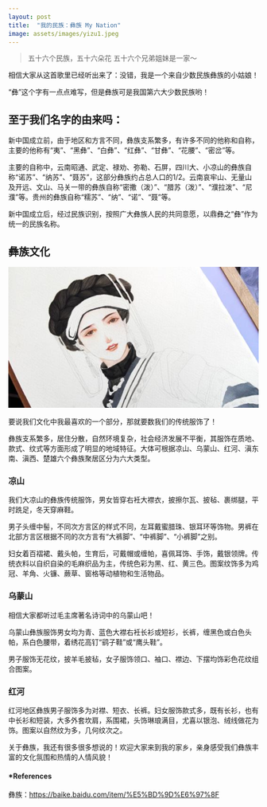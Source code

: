 ```yaml
---
layout: post
title:  "我的民族：彝族 My Nation"
image: assets/images/yizu1.jpeg
---
```

> 五十六个民族，五十六朵花
> 五十六个兄弟姐妹是一家～

相信大家从这首歌里已经听出来了：没错，我是一个来自少数民族彝族的小姑娘！

“彝”这个字有一点点难写，但是彝族可是我国第六大少数民族哟！

## 至于我们名字的由来吗：

新中国成立前，由于地区和方言不同，彝族支系繁多，有许多不同的他称和自称，主要的他称有“夷”、“黑彝”、“白彝”、“红彝”、“甘彝”、“花腰”、“密岔”等。

主要的自称中，云南昭通、武定、禄劝、弥勒、石屏，四川大、小凉山的彝族自称“诺苏”、“纳苏”、“聂苏”，这部分彝族约占总人口的1/2。云南哀牢山、无量山及开远、文山、马关一带的彝族自称“密撒（泼）”、“腊苏（泼）”、“濮拉泼”、“尼濮”等。贵州的彝族自称“糯苏”、“纳”、“诺”、“聂”等。

新中国成立后，经过民族识别，按照广大彝族人民的共同意愿，以鼎彝之“彝”作为统一的民族名称。

## 彝族文化

![yizu2.jpg](../assets/images/yizu2.jpg)

要说我们文化中我最喜欢的一个部分，那就要数我们的传统服饰了！

彝族支系繁多，居住分散，自然环境复杂，社会经济发展不平衡，其服饰在质地、款式、纹式等方面形成了明显的地域特征。大体可根据凉山、乌蒙山、红河、滇东南、滇西、楚雄六个彝族聚居区分为六大类型。

### 凉山

我们大凉山的彝族传统服饰，男女皆穿右衽大襟衣，披擦尔瓦、披毡、裹绑腿，平时跣足，冬天穿麻鞋。

男子头缠中髻，不同次方言区的样式不同，左耳戴蜜腊珠、银耳环等饰物。男裤在北部方言区根据不同的次方言有“大裤脚”、“中裤脚”、“小裤脚”之别。

妇女着百褶裙、戴头帕，生育后，可戴帽或缠帕，喜佩耳饰、手饰，戴银领牌。传统衣料以自织自染的毛麻织品为主，传统色彩为黑、红、黄三色。图案纹饰多为鸡冠、羊角、火镰、蕨草、窗格等动植物和生活物品。

### 乌蒙山

相信大家都听过毛主席著名诗词中的乌蒙山吧！

乌蒙山彝族服饰男女均为青、蓝色大襟右衽长衫或短衫，长裤，缠黑色或白色头帕，系白色腰带，着绣花高钉“鹞子鞋”或“鹰头鞋”。

男子服饰无花纹，披羊毛披毡，女子服饰领口、袖口、襟边、下摆均饰彩色花纹组合图案。

### 红河

红河地区彝族男子服饰多为对襟、短衣、长裤。妇女服饰款式多，既有长衫，也有中长衫和短装，大多外套坎肩，系围裙，头饰琳琅满目，尤喜以银泡、绒线做花为饰。图案以自然纹为多，几何纹次之。

关于彝族，我还有很多很多想说的！欢迎大家来到我的家乡，亲身感受我们彝族丰富的文化氛围和热情的人情风貌！

#### *References
彝族：https://baike.baidu.com/item/%E5%BD%9D%E6%97%8F
